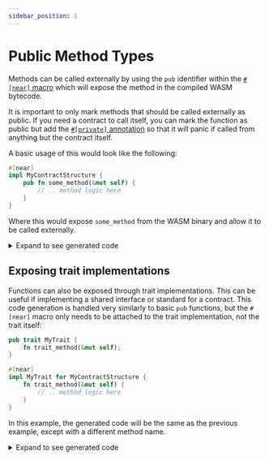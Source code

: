 ```yaml
---
sidebar_position: 1
---
```


# Public Method Types

Methods can be called externally by using the `pub` identifier within the [`#[near]` macro](../contract-structure/near-bindgen.md) which will expose the method in the compiled WASM bytecode.

It is important to only mark methods that should be called externally as public. If you need a contract to call itself, you can mark the function as public but add the [`#[private]` annotation](private-methods.md) so that it will panic if called from anything but the contract itself.

A basic usage of this would look like the following:

```rust
#[near]
impl MyContractStructure {
    pub fn some_method(&mut self) {
        // .. method logic here
    }
}
```

Where this would expose `some_method` from the WASM binary and allow it to be called externally.

<details>
  <summary>Expand to see generated code</summary>

```rust
#[cfg(target_arch = "wasm32")]
#[no_mangle]
pub extern "C" fn some_method() {
    near_sdk::env::setup_panic_hook();
    if near_sdk::env::attached_deposit() != 0 {
        near_sdk::env::panic("Method some_method doesn\'t accept deposit".as_bytes());
    }
    let mut contract: MyContractStructure = near_sdk::env::state_read().unwrap_or_default();
    contract.some_method();
    near_sdk::env::state_write(&contract);
}
```
</details>

## Exposing trait implementations

Functions can also be exposed through trait implementations. This can be useful if implementing a shared interface or standard for a contract. This code generation is handled very similarly to basic `pub` functions, but the `#[near]` macro only needs to be attached to the trait implementation, not the trait itself:

```rust
pub trait MyTrait {
    fn trait_method(&mut self);
}

#[near]
impl MyTrait for MyContractStructure {
    fn trait_method(&mut self) {
        // .. method logic here
    }
}
```

In this example, the generated code will be the same as the previous example, except with a different method name.

<details>
  <summary>Expand to see generated code</summary>

```rust
#[cfg(target_arch = "wasm32")]
#[no_mangle]
pub extern "C" fn trait_method() {
    near_sdk::env::setup_panic_hook();
    if near_sdk::env::attached_deposit() != 0 {
        near_sdk::env::panic("Method trait_method doesn\'t accept deposit".as_bytes());
    }
    let mut contract: MyContractStructure = near_sdk::env::state_read().unwrap_or_default();
    contract.trait_method();
    near_sdk::env::state_write(&contract);
}
```
</details>
